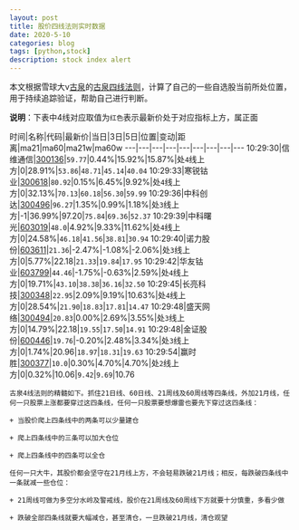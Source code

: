```yaml
---
layout: post
title: 股价四线法则实时数据
date: 2020-5-10
categories: blog
tags: [python,stock]
description: stock index alert
---
```



本文根据雪球大v[古泉](https://xueqiu.com/u/7148646888)的[古泉四线法则](https://xueqiu.com/7148646888/130498192)，计算了自己的一些自选股当前所处位置，用于持续追踪验证，帮助自己进行判断。

**说明**：下表中4线对应取值为`红色`表示最新价处于对应指标上方，属正面

时间|名称|代码|最新价|当日|3日|5日|位置|变动|距离|ma21|ma60|ma21w|ma60w
---|---|---|---|---|---|---|---|---
10:29:30|信维通信|[300136](https://xueqiu.com/S/SZ300136)|`59.77`|0.44%|15.92%|15.87%|处`4`线上方|0|28.91%|`53.86`|`48.71`|`45.14`|`40.04`
10:29:33|寒锐钴业|[300618](https://xueqiu.com/S/SZ300618)|`80.92`|0.15%|6.45%|9.92%|处`4`线上方|0|32.13%|`70.13`|`60.18`|`56.30`|`59.99`
10:29:36|中科创达|[300496](https://xueqiu.com/S/SZ300496)|`96.27`|1.35%|0.99%|1.18%|处`3`线上方|-1|36.99%|97.20|`75.84`|`69.36`|`52.37`
10:29:39|中科曙光|[603019](https://xueqiu.com/S/SH603019)|`48.0`|4.92%|9.33%|11.62%|处`4`线上方|0|24.58%|`46.18`|`41.56`|`38.81`|`30.94`
10:29:40|诺力股份|[603611](https://xueqiu.com/S/SH603611)|`21.36`|-2.47%|-1.08%|-2.06%|处`3`线上方|0|5.77%|22.18|`21.33`|`19.84`|`17.95`
10:29:42|华友钴业|[603799](https://xueqiu.com/S/SH603799)|`44.46`|-1.75%|-0.63%|2.59%|处`4`线上方|0|19.71%|`43.10`|`38.38`|`36.16`|`32.50`
10:29:45|长亮科技|[300348](https://xueqiu.com/S/SZ300348)|`22.95`|2.09%|9.19%|10.63%|处`4`线上方|0|28.54%|`21.90`|`18.83`|`17.81`|`14.47`
10:29:48|盛天网络|[300494](https://xueqiu.com/S/SZ300494)|`20.83`|0.00%|2.69%|3.55%|处`3`线上方|0|14.79%|22.18|`19.55`|`17.50`|`14.91`
10:29:48|金证股份|[600446](https://xueqiu.com/S/SH600446)|`19.76`|-0.20%|2.48%|3.34%|处`3`线上方|0|1.74%|20.96|`18.97`|`18.31`|`19.63`
10:29:54|赢时胜|[300377](https://xueqiu.com/S/SZ300377)|`10.0`|0.30%|4.70%|4.70%|处`2`线上方|0|0.32%|10.06|`9.42`|`9.69`|10.76

```
古泉4线法则的精髓如下。抓住21日线、60日线、21周线及60周线等四条线，外加21月线，任何一只股票上涨都要穿过这四条线，任何一只股票要想爆雷也要先下穿过这四条线：

+ 当股价爬上四条线中的两条可以少量建仓

+ 爬上四条线中的三条可以加大仓位

+ 爬上四条线中的四条可以全仓

任何一只大牛，其股价都会坚守在21月线上方，不会轻易跌破21月线；相反，每跌破四条线中一条就减一些仓位：

+ 21周线可做为多空分水岭及警戒线，股价在21周线及60周线下方就要十分慎重，多看少做

+ 跌破全部四条线就要大幅减仓，甚至清仓，一旦跌破21月线，清仓观望
```